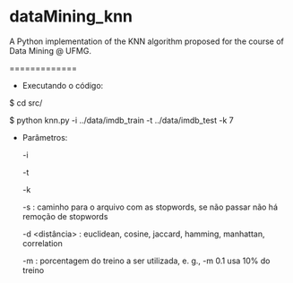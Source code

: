 dataMining_knn
==============

A Python implementation of the KNN algorithm proposed for the course of Data Mining @ UFMG.

=============

* Executando o código:

$ cd src/

$ python knn.py -i ../data/imdb_train -t ../data/imdb_test -k 7


* Parâmetros:

  -i <arquivo de treino>

  -t <arquivo de teste>

  -k <numero de vizinhos>

  -s <stopwords> : caminho para o arquivo com as stopwords, se não passar não há remoção de stopwords

  -d <distância>  : euclidean, cosine, jaccard, hamming, manhattan, correlation

  -m <percentage> : porcentagem do treino a ser utilizada, e. g., -m 0.1 usa 10% do treino
